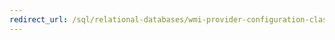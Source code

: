 ```yaml
---
redirect_url: /sql/relational-databases/wmi-provider-configuration-classes/securitycertificate-class/context-property-securitycertificate-class?toc=%2fsql%2frelational-databases%2fwmi-provider-configuration-classes%2fsecuritycertificate-class%2ftoc.json
---
```

